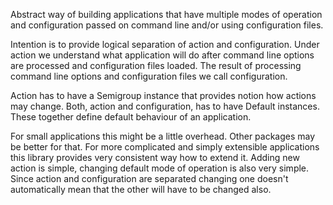 Abstract way of building applications that have multiple modes of operation and
configuration passed on command line and/or using configuration files.

Intention is to provide logical separation of action and configuration. Under
action we understand what application will do after command line options are
processed and configuration files loaded. The result of processing command line
options and configuration files we call configuration.

Action has to have a Semigroup instance that provides notion how actions may
change. Both, action and configuration, has to have Default instances. These
together define default behaviour of an application.

For small applications this might be a little overhead. Other packages may be
better for that. For more complicated and simply extensible applications this
library provides very consistent way how to extend it. Adding new action is
simple, changing default mode of operation is also very simple. Since action
and configuration are separated changing one doesn't automatically mean that
the other will have to be changed also.
